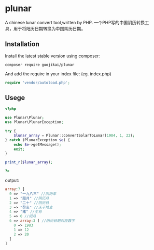 plunar
===============
A chinese lunar convert tool,written by PHP. 一个PHP写的中国阴历转换工具，用于将阳历日期转换为中国阴历日期。

Installation
------------
Install the latest stable version using composer:

```
composer require guojikai/plunar
```

And add the require in your index file: (eg. index.php)

```php
require 'vendor/autoload.php';
```

Usege
-----
```php
<?php

use Plunar\Plunar;
use Plunar\PlunarException;

try {
	$lunar_array = Plunar::convertSolarToLunar(1984, 1, 22);
} catch (PlunarException $e) {
	echo $e->getMessage();
	exit;
}

print_r($lunar_array);

?>
```

output:

```php
array:7 [
  0 => "一九八三" //阴历年
  1 => "腊月" //阴历月
  2 => "二十" //阴历日
  3 => "癸亥" //天干地支
  4 => "猪" //生肖
  5 => 0 //闰月
  6 => array:3 [ //阴历日期对应数字
    0 => 1983
    1 => 12
    2 => 20
  ]
]
```